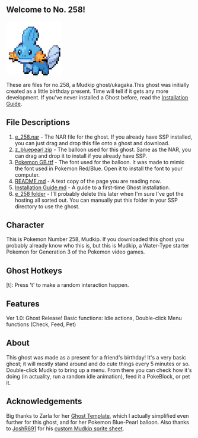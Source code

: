 ## Welcome to No. 258! 
![MudkipIcon](https://github.com/gearedformusic/no.258/blob/gh-pages/MudkipIcon.png)

These are files for no.258, a Mudkip ghost/ukagaka.This ghost was initially created as a little birthday present. Time will tell if it gets any more development. If you've never installed a Ghost before, read the [Installation Guide](https://github.com/gearedformusic/no.258/blob/master/Installation%20Guide.md#how-to-install).

## File Descriptions

1. [e_258.nar](https://github.com/gearedformusic/no.258/raw/master/e_258.nar) - The NAR file for the ghost. If you already have SSP installed, you can just drag and drop this file onto a ghost and download.
2. [z_bluepearl.zip](https://github.com/gearedformusic/no.258/blob/master/z_bluepearl.zip) - The balloon used for this ghost. Same as the NAR, you can drag and drop it to install if you already have SSP.
3. [Pokemon GB.ttf](https://github.com/gearedformusic/no.258/blob/master/Pokemon%20GB.ttf) - The font used for the balloon. It was made to mimic the font used in Pokemon Red/Blue. Open it to install the font to your computer.
4. [README.md](https://github.com/gearedformusic/no.258/blob/master/README.md) - A text copy of the page you are reading now.
5. [Installation Guide.md](https://github.com/gearedformusic/no.258/blob/master/Installation%20Guide.md) - A guide to a first-time Ghost installation.
6. [e_258 folder](https://github.com/gearedformusic/no.258/tree/master/e_258) - I'll probably delete this later when I'm sure I've got the hosting all sorted out. You can manually put this folder in your SSP directory to use the ghost.

## Character

This is Pokemon Number 258, Mudkip. If you downloaded this ghost you probably already know who this is, but this is Mudkip, a Water-Type starter Pokemon for Generation 3 of the Pokemon video games.

## Ghost Hotkeys

[t]: Press 't' to make a random interaction happen.

## Features

Ver 1.0: Ghost Release! Basic functions: Idle actions, Double-click Menu functions (Check, Feed, Pet)

## About

This ghost was made as a present for a friend's birthday! It's a very basic ghost; it will mostly stand around and do cute things every 5 minutes or so. Double-click Mudkip to bring up a menu. From there you can check how it's doing (in actuality, run a random idle animation), feed it a PokeBlock, or pet it.

## Acknowledgements

Big thanks to Zarla for her [Ghost Template](http://www.ashido.com/ukagaka/walkthrough.html), which I actually simplified even further for this ghost, and for her Pokemon Blue-Pearl balloon. Also thanks to [JoshR691](https://www.spriters-resource.com/submitter/JoshR691) for his [custom Mudkip sprite sheet](https://www.spriters-resource.com/custom_edited/pokemoncustoms/sheet/27611/).
